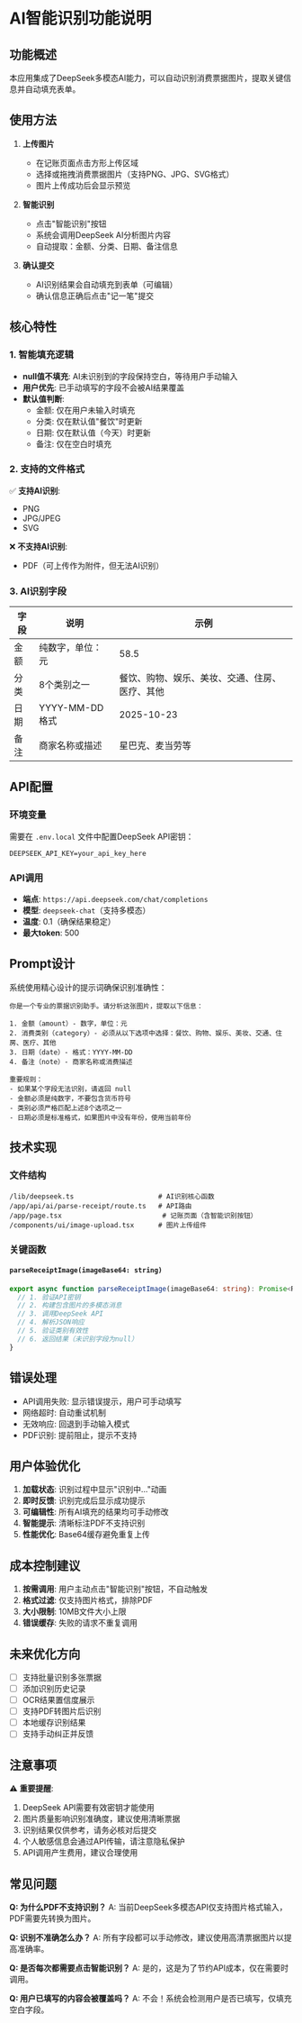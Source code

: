 # AI智能识别功能说明

## 功能概述

本应用集成了DeepSeek多模态AI能力，可以自动识别消费票据图片，提取关键信息并自动填充表单。

## 使用方法

1. **上传图片**
   - 在记账页面点击方形上传区域
   - 选择或拖拽消费票据图片（支持PNG、JPG、SVG格式）
   - 图片上传成功后会显示预览

2. **智能识别**
   - 点击"智能识别"按钮
   - 系统会调用DeepSeek AI分析图片内容
   - 自动提取：金额、分类、日期、备注信息

3. **确认提交**
   - AI识别结果会自动填充到表单（可编辑）
   - 确认信息正确后点击"记一笔"提交

## 核心特性

### 1. 智能填充逻辑

- **null值不填充**: AI未识别到的字段保持空白，等待用户手动输入
- **用户优先**: 已手动填写的字段不会被AI结果覆盖
- **默认值判断**: 
  - 金额: 仅在用户未输入时填充
  - 分类: 仅在默认值"餐饮"时更新
  - 日期: 仅在默认值（今天）时更新
  - 备注: 仅在空白时填充

### 2. 支持的文件格式

✅ **支持AI识别**:
- PNG
- JPG/JPEG
- SVG

❌ **不支持AI识别**:
- PDF（可上传作为附件，但无法AI识别）

### 3. AI识别字段

| 字段 | 说明 | 示例 |
|-----|------|------|
| 金额 | 纯数字，单位：元 | 58.5 |
| 分类 | 8个类别之一 | 餐饮、购物、娱乐、美妆、交通、住房、医疗、其他 |
| 日期 | YYYY-MM-DD格式 | 2025-10-23 |
| 备注 | 商家名称或描述 | 星巴克、麦当劳等 |

## API配置

### 环境变量

需要在 `.env.local` 文件中配置DeepSeek API密钥：

```env
DEEPSEEK_API_KEY=your_api_key_here
```

### API调用

- **端点**: `https://api.deepseek.com/chat/completions`
- **模型**: `deepseek-chat`（支持多模态）
- **温度**: 0.1（确保结果稳定）
- **最大token**: 500

## Prompt设计

系统使用精心设计的提示词确保识别准确性：

```
你是一个专业的票据识别助手。请分析这张图片，提取以下信息：

1. 金额（amount）- 数字，单位：元
2. 消费类别（category）- 必须从以下选项中选择：餐饮、购物、娱乐、美妆、交通、住房、医疗、其他
3. 日期（date）- 格式：YYYY-MM-DD
4. 备注（note）- 商家名称或消费描述

重要规则：
- 如果某个字段无法识别，请返回 null
- 金额必须是纯数字，不要包含货币符号
- 类别必须严格匹配上述8个选项之一
- 日期必须是标准格式，如果图片中没有年份，使用当前年份
```

## 技术实现

### 文件结构

```
/lib/deepseek.ts                     # AI识别核心函数
/app/api/ai/parse-receipt/route.ts   # API路由
/app/page.tsx                         # 记账页面（含智能识别按钮）
/components/ui/image-upload.tsx      # 图片上传组件
```

### 关键函数

#### `parseReceiptImage(imageBase64: string)`

```typescript
export async function parseReceiptImage(imageBase64: string): Promise<ReceiptParseResult> {
  // 1. 验证API密钥
  // 2. 构建包含图片的多模态消息
  // 3. 调用DeepSeek API
  // 4. 解析JSON响应
  // 5. 验证类别有效性
  // 6. 返回结果（未识别字段为null）
}
```

## 错误处理

- API调用失败: 显示错误提示，用户可手动填写
- 网络超时: 自动重试机制
- 无效响应: 回退到手动输入模式
- PDF识别: 提前阻止，提示不支持

## 用户体验优化

1. **加载状态**: 识别过程中显示"识别中..."动画
2. **即时反馈**: 识别完成后显示成功提示
3. **可编辑性**: 所有AI填充的结果均可手动修改
4. **智能提示**: 清晰标注PDF不支持识别
5. **性能优化**: Base64缓存避免重复上传

## 成本控制建议

1. **按需调用**: 用户主动点击"智能识别"按钮，不自动触发
2. **格式过滤**: 仅支持图片格式，排除PDF
3. **大小限制**: 10MB文件大小上限
4. **错误缓存**: 失败的请求不重复调用

## 未来优化方向

- [ ] 支持批量识别多张票据
- [ ] 添加识别历史记录
- [ ] OCR结果置信度展示
- [ ] 支持PDF转图片后识别
- [ ] 本地缓存识别结果
- [ ] 支持手动纠正并反馈

## 注意事项

⚠️ **重要提醒**:
1. DeepSeek API需要有效密钥才能使用
2. 图片质量影响识别准确度，建议使用清晰票据
3. 识别结果仅供参考，请务必核对后提交
4. 个人敏感信息会通过API传输，请注意隐私保护
5. API调用产生费用，建议合理使用

## 常见问题

**Q: 为什么PDF不支持识别？**
A: 当前DeepSeek多模态API仅支持图片格式输入，PDF需要先转换为图片。

**Q: 识别不准确怎么办？**
A: 所有字段都可以手动修改，建议使用高清票据图片以提高准确率。

**Q: 是否每次都需要点击智能识别？**
A: 是的，这是为了节约API成本，仅在需要时调用。

**Q: 用户已填写的内容会被覆盖吗？**
A: 不会！系统会检测用户是否已填写，仅填充空白字段。

